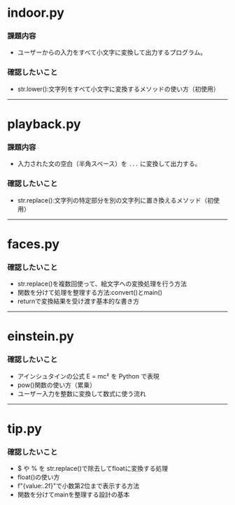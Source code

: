 # indoor.py

### 課題内容
- ユーザーからの入力をすべて小文字に変換して出力するプログラム。

### 確認したいこと
- str.lower():文字列をすべて小文字に変換するメソッドの使い方（初使用）
---
# playback.py
### 課題内容  
- 入力された文の空白（半角スペース）を `...` に変換して出力する。
### 確認したいこと
- str.replace():文字列の特定部分を別の文字列に置き換えるメソッド（初使用）
---
# faces.py
### 確認したいこと
- str.replace()を複数回使って、絵文字への変換処理を行う方法
- 関数を分けて処理を整理する方法:convert()とmain()
- returnで変換結果を受け渡す基本的な書き方
---
# einstein.py
### 確認したいこと
- アインシュタインの公式 E = mc² を Python で表現
- pow()関数の使い方（累乗）
- ユーザー入力を整数に変換して数式に使う流れ
---
# tip.py
### 確認したいこと
- $ や % を str.replace()で除去してfloatに変換する処理
- float()の使い方
- f"{value:.2f}"で小数第2位まで表示する方法
- 関数を分けてmainを整理する設計の基本
